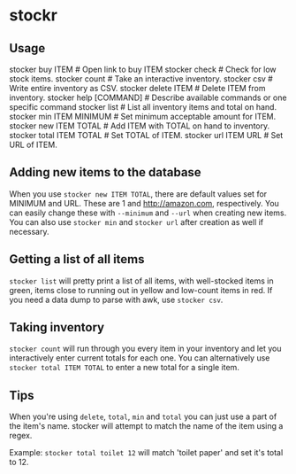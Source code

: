 stockr
======

## Usage

stocker buy ITEM          # Open link to buy ITEM
stocker check             # Check for low stock items.
stocker count             # Take an interactive inventory.
stocker csv               # Write entire inventory as CSV.
stocker delete ITEM       # Delete ITEM from inventory.
stocker help [COMMAND]    # Describe available commands or one specific command
stocker list              # List all inventory items and total on hand.
stocker min ITEM MINIMUM  # Set minimum acceptable amount for ITEM.
stocker new ITEM TOTAL    # Add ITEM with TOTAL on hand to inventory.
stocker total ITEM TOTAL  # Set TOTAL of ITEM.
stocker url ITEM URL      # Set URL of ITEM.

## Adding new items to the database

When you use `stocker new ITEM TOTAL`, there are default values set for MINIMUM and URL. These are 1 and http://amazon.com, respectively. You can easily change these with `--minimum` and `--url` when creating new items. You can also use `stocker min` and `stocker url` after creation as well if necessary.

## Getting a list of all items

`stocker list` will pretty print a list of all items, with well-stocked items in green, items close to running out in yellow and low-count items in red. If you need a data dump to parse with awk, use `stocker csv`.

## Taking inventory

`stocker count` will run through you every item in your inventory and let you interactively enter current totals for each one. You can alternatively use `stocker total ITEM TOTAL` to enter a new total for a single item.

## Tips

When you're using `delete`, `total`, `min` and `total` you can just use a part of the item's name. stocker will attempt to match the name of the item using a regex.

Example: `stocker total toilet 12` will match 'toilet paper' and set it's total to 12.